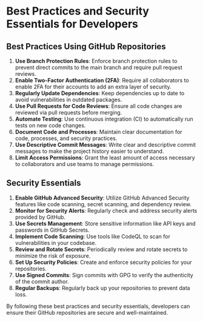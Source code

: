 # Best Practices and Security Essentials for Developers

## Best Practices Using GitHub Repositories

1. **Use Branch Protection Rules**: Enforce branch protection rules to prevent direct commits to the main branch and require pull request reviews.
2. **Enable Two-Factor Authentication (2FA)**: Require all collaborators to enable 2FA for their accounts to add an extra layer of security.
3. **Regularly Update Dependencies**: Keep dependencies up to date to avoid vulnerabilities in outdated packages.
4. **Use Pull Requests for Code Reviews**: Ensure all code changes are reviewed via pull requests before merging.
5. **Automate Testing**: Use continuous integration (CI) to automatically run tests on new code changes.
6. **Document Code and Processes**: Maintain clear documentation for code, processes, and security practices.
7. **Use Descriptive Commit Messages**: Write clear and descriptive commit messages to make the project history easier to understand.
8. **Limit Access Permissions**: Grant the least amount of access necessary to collaborators and use teams to manage permissions.

## Security Essentials

1. **Enable GitHub Advanced Security**: Utilize GitHub Advanced Security features like code scanning, secret scanning, and dependency review.
2. **Monitor for Security Alerts**: Regularly check and address security alerts provided by GitHub.
3. **Use Secrets Management**: Store sensitive information like API keys and passwords in GitHub Secrets.
4. **Implement Code Scanning**: Use tools like CodeQL to scan for vulnerabilities in your codebase.
5. **Review and Rotate Secrets**: Periodically review and rotate secrets to minimize the risk of exposure.
6. **Set Up Security Policies**: Create and enforce security policies for your repositories.
7. **Use Signed Commits**: Sign commits with GPG to verify the authenticity of the commit author.
8. **Regular Backups**: Regularly back up your repositories to prevent data loss.

By following these best practices and security essentials, developers can ensure their GitHub repositories are secure and well-maintained.
